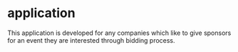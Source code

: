 # application
This application is developed for any companies which like to give sponsors for an event they are interested through bidding process.
